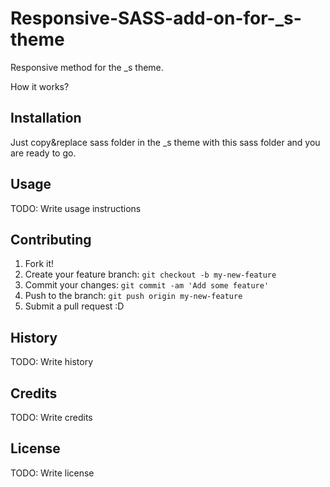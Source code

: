 # Responsive-SASS-add-on-for-_s-theme
Responsive method for the _s theme. 

How it works?



## Installation

Just copy&amp;replace sass folder in the _s theme with this sass folder and you are ready to go.

## Usage

TODO: Write usage instructions

## Contributing

1. Fork it!
2. Create your feature branch: `git checkout -b my-new-feature`
3. Commit your changes: `git commit -am 'Add some feature'`
4. Push to the branch: `git push origin my-new-feature`
5. Submit a pull request :D

## History

TODO: Write history

## Credits

TODO: Write credits

## License

TODO: Write license
